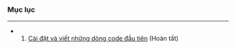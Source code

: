 ### Mục lục
----
- 1. [Cài đặt và viết những dòng code đầu tiên](./setup-and-first-code.ipynb) (Hoàn tất)